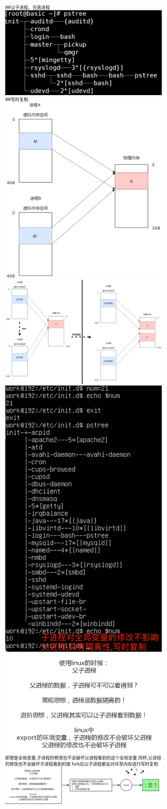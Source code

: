 ##父子进程、兄弟进程
![](.z_操作系统_进程_fork_写时复制_images/9dfa1a66.png)
##写时复制
[](https://segmentfault.com/a/1190000039869422)
![](.z_操作系统_进程_fork_写时复制_images/5558313c.png)
![](.z_操作系统_进程_fork_写时复制_images/9b341b4b.png)
![](.z_操作系统_进程_fork_写时复制_images/9c75c9b4.png)
![](.z_操作系统_进程_fork_写时复制_images/ca766224.png)
即使是全局变量,子进程的修改也不会破坏父进程看到的这个全局变量
同样,父进程的修改也不会破坏子进程看到的值
fork后父子进程都会对共享内存进行写时复制
![](.z_操作系统_进程_fork_写时复制_images/b2bd52e8.png)
